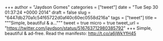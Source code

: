 
+++
author = "Jaydson Gomes"
categories = ["tweet"]
date = "Tue Sep 30 01:37:24 +0000 2014"
draft = false
slug = "6447db270a1c54f65722d0af40c60ec0558d216a"
tags = ["tweet"]
title = """Simple, beautiful &amp; a..."""
tweet = true
micro = true
tweet_url = "https://twitter.com/jaydson/status/516763712980385792"
+++
Simple, beautiful &amp; ad-free. Read the manifesto: http://t.co/a6jWkYfH45
